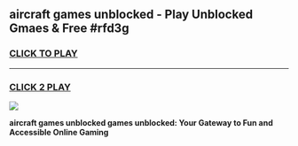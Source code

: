 
## aircraft games unblocked - Play Unblocked Gmaes & Free #rfd3g
<h3>
<a href="https://news.freeplayer.one?title=aircraft_games_unblocked&ref=24F">CLICK TO PLAY</a></h3>
<hr>

<h3>
<a href="https://news.freeplayer.one?title=aircraft_games_unblocked&ref=24F">CLICK 2 PLAY</a>
  
</h3>

<a href="https://news.freeplayer.one?title=aircraft_games_unblocked&ref=24F/"><img src="https://clearcache.store/games.png"></a>


**aircraft games unblocked games unblocked: Your Gateway to Fun and Accessible Online Gaming**
